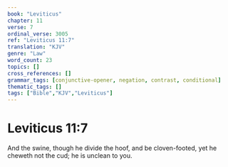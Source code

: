 ```yaml
---
book: "Leviticus"
chapter: 11
verse: 7
ordinal_verse: 3005
ref: "Leviticus 11:7"
translation: "KJV"
genre: "Law"
word_count: 23
topics: []
cross_references: []
grammar_tags: [conjunctive-opener, negation, contrast, conditional]
thematic_tags: []
tags: ["Bible","KJV","Leviticus"]
---
```


# Leviticus 11:7

And the swine, though he divide the hoof, and be cloven-footed, yet he cheweth not the cud; he is unclean to you.
